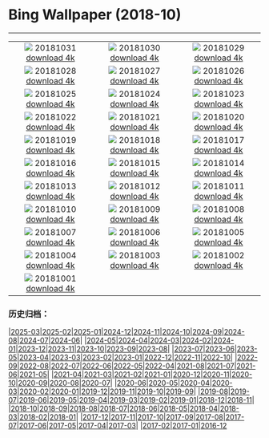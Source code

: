 # Bing Wallpaper (2018-10)
**************
| | | |
|:-:|:-:|:-:|
| ![](https://www.bing.com/az/hprichbg/rb/OyamaLeaves_ZH-CN10033445271_1920x1080.jpg) 20181031 [download 4k](https://www.bing.com/az/hprichbg/rb/OyamaLeaves_ZH-CN10033445271_UHD.jpg) | ![](https://www.bing.com/az/hprichbg/rb/TheaterLostSouls_ZH-CN9247537981_1920x1080.jpg) 20181030 [download 4k](https://www.bing.com/az/hprichbg/rb/TheaterLostSouls_ZH-CN9247537981_UHD.jpg) | ![](https://www.bing.com/az/hprichbg/rb/CommonPipistrelle_ZH-CN8209104327_1920x1080.jpg) 20181029 [download 4k](https://www.bing.com/az/hprichbg/rb/CommonPipistrelle_ZH-CN8209104327_UHD.jpg) |
| ![](https://www.bing.com/az/hprichbg/rb/PumpkinPatch_ZH-CN13388807715_1920x1080.jpg) 20181028 [download 4k](https://www.bing.com/az/hprichbg/rb/PumpkinPatch_ZH-CN13388807715_UHD.jpg) | ![](https://www.bing.com/az/hprichbg/rb/VersaillesGhosts_ZH-CN11794136165_1920x1080.jpg) 20181027 [download 4k](https://www.bing.com/az/hprichbg/rb/VersaillesGhosts_ZH-CN11794136165_UHD.jpg) | ![](https://www.bing.com/az/hprichbg/rb/CornMaze_ZH-CN12435268462_1920x1080.jpg) 20181026 [download 4k](https://www.bing.com/az/hprichbg/rb/CornMaze_ZH-CN12435268462_UHD.jpg) |
| ![](https://www.bing.com/az/hprichbg/rb/CapeBretonSunset_ZH-CN11093515734_1920x1080.jpg) 20181025 [download 4k](https://www.bing.com/az/hprichbg/rb/CapeBretonSunset_ZH-CN11093515734_UHD.jpg) | ![](https://www.bing.com/az/hprichbg/rb/ChateauGaillard_ZH-CN10606001857_1920x1080.jpg) 20181024 [download 4k](https://www.bing.com/az/hprichbg/rb/ChateauGaillard_ZH-CN10606001857_UHD.jpg) | ![](https://www.bing.com/az/hprichbg/rb/DovesPiazza_ZH-CN11204937806_1920x1080.jpg) 20181023 [download 4k](https://www.bing.com/az/hprichbg/rb/DovesPiazza_ZH-CN11204937806_UHD.jpg) |
| ![](https://www.bing.com/az/hprichbg/rb/LiquidNitrogen_ZH-CN9276021591_1920x1080.jpg) 20181022 [download 4k](https://www.bing.com/az/hprichbg/rb/LiquidNitrogen_ZH-CN9276021591_UHD.jpg) | ![](https://www.bing.com/az/hprichbg/rb/PointLesueur_ZH-CN7076871957_1920x1080.jpg) 20181021 [download 4k](https://www.bing.com/az/hprichbg/rb/PointLesueur_ZH-CN7076871957_UHD.jpg) | ![](https://www.bing.com/az/hprichbg/rb/FICPlanets_ZH-CN11696191570_1920x1080.jpg) 20181020 [download 4k](https://www.bing.com/az/hprichbg/rb/FICPlanets_ZH-CN11696191570_UHD.jpg) |
| ![](https://www.bing.com/az/hprichbg/rb/VallettaMalta_ZH-CN11321825930_1920x1080.jpg) 20181019 [download 4k](https://www.bing.com/az/hprichbg/rb/VallettaMalta_ZH-CN11321825930_UHD.jpg) | ![](https://www.bing.com/az/hprichbg/rb/WorkingHarbor_ZH-CN10722095387_1920x1080.jpg) 20181018 [download 4k](https://www.bing.com/az/hprichbg/rb/WorkingHarbor_ZH-CN10722095387_UHD.jpg) | ![](https://www.bing.com/az/hprichbg/rb/MendenhalLake_ZH-CN7598729576_1920x1080.jpg) 20181017 [download 4k](https://www.bing.com/az/hprichbg/rb/MendenhalLake_ZH-CN7598729576_UHD.jpg) |
| ![](https://www.bing.com/az/hprichbg/rb/chongyang_ZH-CN10246105371_1920x1080.jpg) 20181016 [download 4k](https://www.bing.com/az/hprichbg/rb/chongyang_ZH-CN10246105371_UHD.jpg) | ![](https://www.bing.com/az/hprichbg/rb/OxpeckerBoss_ZH-CN6808077622_1920x1080.jpg) 20181015 [download 4k](https://www.bing.com/az/hprichbg/rb/OxpeckerBoss_ZH-CN6808077622_UHD.jpg) | ![](https://www.bing.com/az/hprichbg/rb/DawnRedwoods_ZH-CN11283421324_1920x1080.jpg) 20181014 [download 4k](https://www.bing.com/az/hprichbg/rb/DawnRedwoods_ZH-CN11283421324_UHD.jpg) |
| ![](https://www.bing.com/az/hprichbg/rb/BodeBerlin_ZH-CN6982399462_1920x1080.jpg) 20181013 [download 4k](https://www.bing.com/az/hprichbg/rb/BodeBerlin_ZH-CN6982399462_UHD.jpg) | ![](https://www.bing.com/az/hprichbg/rb/ZeroDegrees_ZH-CN10117368234_1920x1080.jpg) 20181012 [download 4k](https://www.bing.com/az/hprichbg/rb/ZeroDegrees_ZH-CN10117368234_UHD.jpg) | ![](https://www.bing.com/az/hprichbg/rb/LascauxCavePainting_ZH-CN11733576571_1920x1080.jpg) 20181011 [download 4k](https://www.bing.com/az/hprichbg/rb/LascauxCavePainting_ZH-CN11733576571_UHD.jpg) |
| ![](https://www.bing.com/az/hprichbg/rb/SchoolGirls_ZH-CN10666418108_1920x1080.jpg) 20181010 [download 4k](https://www.bing.com/az/hprichbg/rb/SchoolGirls_ZH-CN10666418108_UHD.jpg) | ![](https://www.bing.com/az/hprichbg/rb/HubbleSaturn_ZH-CN12020278371_1920x1080.jpg) 20181009 [download 4k](https://www.bing.com/az/hprichbg/rb/HubbleSaturn_ZH-CN12020278371_UHD.jpg) | ![](https://www.bing.com/az/hprichbg/rb/MarshallPoint_ZH-CN9062933060_1920x1080.jpg) 20181008 [download 4k](https://www.bing.com/az/hprichbg/rb/MarshallPoint_ZH-CN9062933060_UHD.jpg) |
| ![](https://www.bing.com/az/hprichbg/rb/SandiaSunrise_ZH-CN11155504388_1920x1080.jpg) 20181007 [download 4k](https://www.bing.com/az/hprichbg/rb/SandiaSunrise_ZH-CN11155504388_UHD.jpg) | ![](https://www.bing.com/az/hprichbg/rb/HumanTower_ZH-CN8948459298_1920x1080.jpg) 20181006 [download 4k](https://www.bing.com/az/hprichbg/rb/HumanTower_ZH-CN8948459298_UHD.jpg) | ![](https://www.bing.com/az/hprichbg/rb/SaltApple_ZH-CN14543908140_1920x1080.jpg) 20181005 [download 4k](https://www.bing.com/az/hprichbg/rb/SaltApple_ZH-CN14543908140_UHD.jpg) |
| ![](https://www.bing.com/az/hprichbg/rb/SmilingOctopus_ZH-CN5680602537_1920x1080.jpg) 20181004 [download 4k](https://www.bing.com/az/hprichbg/rb/SmilingOctopus_ZH-CN5680602537_UHD.jpg) | ![](https://www.bing.com/az/hprichbg/rb/JovianCloudscape_ZH-CN12543740125_1920x1080.jpg) 20181003 [download 4k](https://www.bing.com/az/hprichbg/rb/JovianCloudscape_ZH-CN12543740125_UHD.jpg) | ![](https://www.bing.com/az/hprichbg/rb/MonarchSky_ZH-CN12318525605_1920x1080.jpg) 20181002 [download 4k](https://www.bing.com/az/hprichbg/rb/MonarchSky_ZH-CN12318525605_UHD.jpg) |
| ![](https://www.bing.com/az/hprichbg/rb/AlpineLarches_ZH-CN10557456981_1920x1080.jpg) 20181001 [download 4k](https://www.bing.com/az/hprichbg/rb/AlpineLarches_ZH-CN10557456981_UHD.jpg) |  |  |

### 历史归档：

|[2025-03](/../2025-03/2025-03.md)|[2025-02](/../2025-02/2025-02.md)|[2025-01](/../2025-01/2025-01.md)|[2024-12](/../2024-12/2024-12.md)|[2024-11](/../2024-11/2024-11.md)|[2024-10](/../2024-10/2024-10.md)|[2024-09](/../2024-09/2024-09.md)|[2024-08](/../2024-08/2024-08.md)|[2024-07](/../2024-07/2024-07.md)|[2024-06](/../2024-06/2024-06.md)|
|[2024-05](/../2024-05/2024-05.md)|[2024-04](/../2024-04/2024-04.md)|[2024-03](/../2024-03/2024-03.md)|[2024-02](/../2024-02/2024-02.md)|[2024-01](/../2024-01/2024-01.md)|[2023-12](/../2023-12/2023-12.md)|[2023-11](/../2023-11/2023-11.md)|[2023-10](/../2023-10/2023-10.md)|[2023-09](/../2023-09/2023-09.md)|[2023-08](/../2023-08/2023-08.md)|
|[2023-07](/../2023-07/2023-07.md)|[2023-06](/../2023-06/2023-06.md)|[2023-05](/../2023-05/2023-05.md)|[2023-04](/../2023-04/2023-04.md)|[2023-03](/../2023-03/2023-03.md)|[2023-02](/../2023-02/2023-02.md)|[2023-01](/../2023-01/2023-01.md)|[2022-12](/../2022-12/2022-12.md)|[2022-11](/../2022-11/2022-11.md)|[2022-10](/../2022-10/2022-10.md)|
|[2022-09](/../2022-09/2022-09.md)|[2022-08](/../2022-08/2022-08.md)|[2022-07](/../2022-07/2022-07.md)|[2022-06](/../2022-06/2022-06.md)|[2022-05](/../2022-05/2022-05.md)|[2022-04](/../2022-04/2022-04.md)|[2021-08](/../2021-08/2021-08.md)|[2021-07](/../2021-07/2021-07.md)|[2021-06](/../2021-06/2021-06.md)|[2021-05](/../2021-05/2021-05.md)|
|[2021-04](/../2021-04/2021-04.md)|[2021-03](/../2021-03/2021-03.md)|[2021-02](/../2021-02/2021-02.md)|[2021-01](/../2021-01/2021-01.md)|[2020-12](/../2020-12/2020-12.md)|[2020-11](/../2020-11/2020-11.md)|[2020-10](/../2020-10/2020-10.md)|[2020-09](/../2020-09/2020-09.md)|[2020-08](/../2020-08/2020-08.md)|[2020-07](/../2020-07/2020-07.md)|
|[2020-06](/../2020-06/2020-06.md)|[2020-05](/../2020-05/2020-05.md)|[2020-04](/../2020-04/2020-04.md)|[2020-03](/../2020-03/2020-03.md)|[2020-02](/../2020-02/2020-02.md)|[2020-01](/../2020-01/2020-01.md)|[2019-12](/../2019-12/2019-12.md)|[2019-11](/../2019-11/2019-11.md)|[2019-10](/../2019-10/2019-10.md)|[2019-09](/../2019-09/2019-09.md)|
|[2019-08](/../2019-08/2019-08.md)|[2019-07](/../2019-07/2019-07.md)|[2019-06](/../2019-06/2019-06.md)|[2019-05](/../2019-05/2019-05.md)|[2019-04](/../2019-04/2019-04.md)|[2019-03](/../2019-03/2019-03.md)|[2019-02](/../2019-02/2019-02.md)|[2019-01](/../2019-01/2019-01.md)|[2018-12](/../2018-12/2018-12.md)|[2018-11](/../2018-11/2018-11.md)|
|[2018-10](/2018-10.md)|[2018-09](/../2018-09/2018-09.md)|[2018-08](/../2018-08/2018-08.md)|[2018-07](/../2018-07/2018-07.md)|[2018-06](/../2018-06/2018-06.md)|[2018-05](/../2018-05/2018-05.md)|[2018-04](/../2018-04/2018-04.md)|[2018-03](/../2018-03/2018-03.md)|[2018-02](/../2018-02/2018-02.md)|[2018-01](/../2018-01/2018-01.md)|
|[2017-12](/../2017-12/2017-12.md)|[2017-11](/../2017-11/2017-11.md)|[2017-10](/../2017-10/2017-10.md)|[2017-09](/../2017-09/2017-09.md)|[2017-08](/../2017-08/2017-08.md)|[2017-07](/../2017-07/2017-07.md)|[2017-06](/../2017-06/2017-06.md)|[2017-05](/../2017-05/2017-05.md)|[2017-04](/../2017-04/2017-04.md)|[2017-03](/../2017-03/2017-03.md)|
|[2017-02](/../2017-02/2017-02.md)|[2017-01](/../2017-01/2017-01.md)|[2016-12](/../2016-12/2016-12.md)
